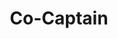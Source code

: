 ---
draft: false
name: "Sabrina Button"
title: "Co-Captain"
url: "https://sabrinabutton.ca/"
avatar: {
    src: "SabrinaButton.png",
    alt: "Sabrina Button"
}
publishDate: "2024-12-21 15:39"
---